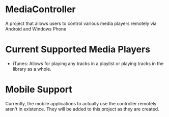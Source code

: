 MediaController
===============

A project that allows users to control various media players remotely via Android and Windows Phone

Current Supported Media Players
===============================

* iTunes:
Allows for playing any tracks in a playlist or playing tracks in the library as a whole.




Mobile Support
==============

Currently, the mobile applications to actually use the controller remotely aren't in existence.  They will be added to this project as they are created.
